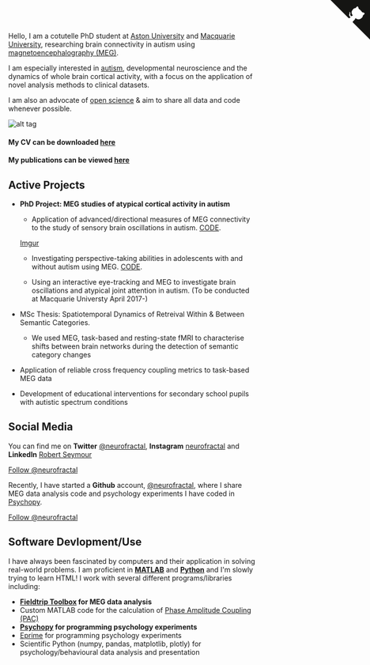 
Hello, I am a cotutelle PhD student at [Aston University](http://www.aston.ac.uk/lhs/research/centres-facilities/brain-centre/) and [Macquarie University](https://www.mq.edu.au/), researching brain connectivity in autism using [magnetoencephalography (MEG)](http://www.scholarpedia.org/article/Magnetoencephalogram). 

I am especially interested in [autism](http://www.autism.org.uk/about/what-is.aspx), developmental neuroscience and the dynamics of whole brain cortical activity, with a focus on the application of novel analysis methods to clinical datasets.

I am also an advocate of [open science](https://elifesciences.org/content/5/e16800?utm_campaign=BMC40104U&utm_medium=BMCemail&utm_source=Teradata) & aim to share all data and code whenever possible.

![alt tag](http://i.imgur.com/P9dF0Vp.png)

#### My CV can be downloaded [here](https://docs.google.com/document/d/1NxBkX8fHCGhypvmDhVpfYXQ6GWnsuztq19GSJQR7weo/edit?usp=sharing)

#### My publications can be viewed [here](https://scholar.google.co.uk/citations?user=IAAhK00AAAAJ&hl=en) 

## Active Projects

* **PhD Project: MEG studies of atypical cortical activity in autism** <br />

  * Application of advanced/directional measures of MEG connectivity to the study of sensory brain oscillations in autism. [CODE](https://github.com/neurofractal/MEG-granger-visual).
  
  [Imgur](http://i.imgur.com/t0JpLFp.png)
  
  * Investigating perspective-taking abilities in adolescents with and without autism using MEG. [CODE](https://github.com/neurofractal/Perspective-Taking-MEG-Analysis).
  
  * Using an interactive eye-tracking and MEG to investigate brain oscillations and atypical joint attention in autism. (To be conducted at Macquarie Universty April 2017-)

* MSc Thesis: Spatiotemporal Dynamics of Retreival Within & Between Semantic Categories.<br />

  * We used MEG, task-based and resting-state fMRI to characterise shifts between brain networks during the detection of semantic category changes

* Application of reliable cross frequency coupling metrics to task-based MEG data

* Development of educational interventions for secondary school pupils with autistic spectrum conditions

## Social Media
  
 You can find me on **Twitter** [@neurofractal](https://twitter.com/neurofractal), **Instagram** [neurofractal](https://www.instagram.com/neurofractal/) and **LinkedIn** [Robert Seymour](https://www.linkedin.com/in/robert-seymour-9aba6580?trk=nav_responsive_tab_profile_pic)
  <dl>
  <a href="https://twitter.com/neurofractal" class="twitter-follow-button" data-show-count="false">Follow @neurofractal</a><script async src="//platform.twitter.com/widgets.js" charset="utf-8"></script>
  </dl>
  
  
  Recently, I have started a **Github** account, [@neurofractal](https://github.com/neurofractal), where I share MEG data analysis code and psychology experiments I have coded in [Psychopy](http://www.psychopy.org/).
  <!-- Place this tag where you want the button to render. -->
  
<a class="github-button" href="https://github.com/neurofractal" data-style="mega" data-count-href="/neurofractal/followers" data-count-api="/users/neurofractal#followers" data-count-aria-label="# followers on GitHub" aria-label="Follow @neurofractal on GitHub">Follow @neurofractal</a>


## Software Devlopment/Use

I have always been fascinated by computers and their application in solving real-world problems. I am proficient in **[MATLAB](https://www.mathworks.com/products/matlab.html)** and **[Python](https://www.python.org/)** and I'm slowly trying to learn HTML! I work with several different programs/libraries including:

* **[Fieldtrip Toolbox](http://www.fieldtriptoolbox.org/) for MEG data analysis**
* Custom MATLAB code for the calculation of [Phase Amplitude Coupling (PAC)](http://neurofractal.tumblr.com/post/137022821953/phase-amplitude-coupling-pac-a-mechanism-for)
* **[Psychopy](http://www.psychopy.org/) for programming psychology experiments**
* [Eprime](https://www.pstnet.com/eprime.cfm) for programming psychology experiments
* Scientific Python (numpy, pandas, matplotlib, plotly) for psychology/behavioural data analysis and presentation


<a href="https://github.com/chibicode/solo" class="github-corner"><svg width="80" height="80" viewBox="0 0 250 250" style="fill:#151513; color:#fff; position: absolute; top: 0; border: 0; right: 0;"><path d="M0,0 L115,115 L130,115 L142,142 L250,250 L250,0 Z"></path><path d="M128.3,109.0 C113.8,99.7 119.0,89.6 119.0,89.6 C122.0,82.7 120.5,78.6 120.5,78.6 C119.2,72.0 123.4,76.3 123.4,76.3 C127.3,80.9 125.5,87.3 125.5,87.3 C122.9,97.6 130.6,101.9 134.4,103.2" fill="currentColor" style="transform-origin: 130px 106px;" class="octo-arm"></path><path d="M115.0,115.0 C114.9,115.1 118.7,116.5 119.8,115.4 L133.7,101.6 C136.9,99.2 139.9,98.4 142.2,98.6 C133.8,88.0 127.5,74.4 143.8,58.0 C148.5,53.4 154.0,51.2 159.7,51.0 C160.3,49.4 163.2,43.6 171.4,40.1 C171.4,40.1 176.1,42.5 178.8,56.2 C183.1,58.6 187.2,61.8 190.9,65.4 C194.5,69.0 197.7,73.2 200.1,77.6 C213.8,80.2 216.3,84.9 216.3,84.9 C212.7,93.1 206.9,96.0 205.4,96.6 C205.1,102.4 203.0,107.8 198.3,112.5 C181.9,128.9 168.3,122.5 157.7,114.1 C157.9,116.9 156.7,120.9 152.7,124.9 L141.0,136.5 C139.8,137.7 141.6,141.9 141.8,141.8 Z" fill="currentColor" class="octo-body"></path></svg></a><style>.github-corner:hover .octo-arm{animation:octocat-wave 560ms ease-in-out}@keyframes octocat-wave{0%,100%{transform:rotate(0)}20%,60%{transform:rotate(-25deg)}40%,80%{transform:rotate(10deg)}}@media (max-width:500px){.github-corner:hover .octo-arm{animation:none}.github-corner .octo-arm{animation:octocat-wave 560ms ease-in-out}}</style>
